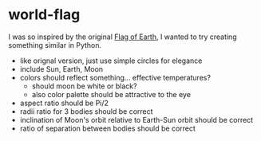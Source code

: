 # world-flag

I was so inspired by the original [Flag of Earth](http://flagofearth.org/original.html), I wanted to try creating something similar in Python.

- like orignal version, just use simple circles for elegance
- include Sun, Earth, Moon
- colors should reflect something... effective temperatures? 
  - should moon be white or black?
  - also color palette should be attractive to the eye
- aspect ratio should be Pi/2
- radii ratio for 3 bodies should be correct
- inclination of Moon's orbit relative to Earth-Sun orbit should be correct
- ratio of separation between bodies should be correct
